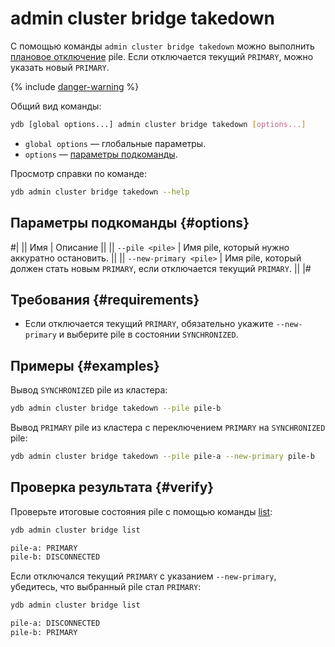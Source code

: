 # admin cluster bridge takedown

С помощью команды `admin cluster bridge takedown` можно выполнить [плановое отключение](../../../../concepts/bridge.md#takedown) pile. Если отключается текущий `PRIMARY`, можно указать новый `PRIMARY`.

{% include [danger-warning](../_includes/danger-warning.md) %}

Общий вид команды:

```bash
ydb [global options...] admin cluster bridge takedown [options...]
```

* `global options` — глобальные параметры.
* `options` — [параметры подкоманды](#options).

Просмотр справки по команде:

```bash
ydb admin cluster bridge takedown --help
```

## Параметры подкоманды {#options}

#|
|| Имя | Описание ||
|| `--pile <pile>` | Имя pile, который нужно аккуратно остановить. ||
|| `--new-primary <pile>` | Имя pile, который должен стать новым `PRIMARY`, если отключается текущий `PRIMARY`. ||
|#

## Требования {#requirements}

- Если отключается текущий `PRIMARY`, обязательно укажите `--new-primary` и выберите pile в состоянии `SYNCHRONIZED`.

## Примеры {#examples}

Вывод `SYNCHRONIZED` pile из кластера:

```bash
ydb admin cluster bridge takedown --pile pile-b
```

Вывод `PRIMARY` pile из кластера с переключением `PRIMARY` на `SYNCHRONIZED` pile:

```bash
ydb admin cluster bridge takedown --pile pile-a --new-primary pile-b
```

## Проверка результата {#verify}

Проверьте итоговые состояния pile с помощью команды [list](list.md):

```bash
ydb admin cluster bridge list

pile-a: PRIMARY
pile-b: DISCONNECTED
```

Если отключался текущий `PRIMARY` с указанием `--new-primary`, убедитесь, что выбранный pile стал `PRIMARY`:

```bash
ydb admin cluster bridge list

pile-a: DISCONNECTED
pile-b: PRIMARY
```
